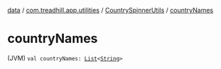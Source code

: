 [data](../../index.md) / [com.treadhill.app.utilities](../index.md) / [CountrySpinnerUtils](index.md) / [countryNames](./country-names.md)

# countryNames

(JVM) `val countryNames: `[`List`](https://kotlinlang.org/api/latest/jvm/stdlib/kotlin.collections/-list/index.html)`<`[`String`](https://kotlinlang.org/api/latest/jvm/stdlib/kotlin/-string/index.html)`>`